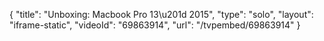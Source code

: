 {
    "title": "Unboxing: Macbook Pro 13\u201d 2015",
    "type": "solo",
    "layout": "iframe-static",
    "videoId": "69863914",
    "url": "\/tvpembed\/69863914"
}